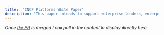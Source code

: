 ```yaml
---
title:  "CNCF Platforms White Paper"
description: "This paper intends to support enterprise leaders, enterprise architects and platform team leaders to advocate for, investigate and plan internal platforms for cloud computing. We believe platforms significantly impact enterprises' actual value streams, but only indirectly, so leadership consensus and support is vital to the long-term sustainability and success of platform teams. In this paper we'll enable that support by discussing what the value of platforms is, how to measure it, and how to implement platform teams that maximize it."
---
```


_Once [the PR](https://github.com/cncf/tag-app-delivery/pull/313) is merged I can pull in the content to display directly here._
